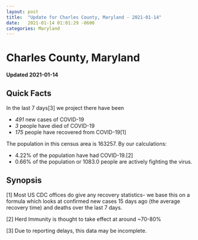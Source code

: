 ```yaml
---
layout: post
title:  "Update for Charles County, Maryland - 2021-01-14"
date:   2021-01-14 01:01:29 -0600
categories: Maryland
---
```


# Charles County, Maryland
#### Updated 2021-01-14

## Quick Facts

In the last 7 days[3] we project there have been
- *491* new cases of COVID-19
- *3* people have died of COVID-19
- *175* people have recovered from COVID-19[1]

The population in this census area is 163257. By our calculations:
- 4.22% of the population have had COVID-19.[2]
- 0.66% of the population or 1083.0 people are actively fighting the virus.

## Synopsis




[1] Most US CDC offices do give any recovery statistics- we base this on a formula which looks at confirmed new cases
15 days ago (the average recovery time) and deaths over the last 7 days.

[2] Herd Immunity is thought to take effect at around ~70-80%

[3] Due to reporting delays, this data may be incomplete.
 
    